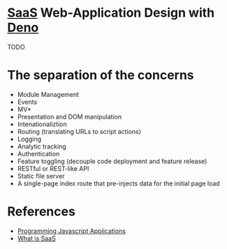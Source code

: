 # [SaaS](https://www.wikiwand.com/en/Software_as_a_service) Web-Application Design with [Deno](https://deno.land/)
TODO

# The separation of the concerns
* Module Management
* Events
* MV*
* Presentation and DOM manipulation
* Intenationaliztion
* Routing (translating URLs to script actions)
* Logging
* Analytic tracking
* Authentication
* Feature toggling (decouple code deployment and feature release)
* RESTful or REST-like API
* Static file server
* A single-page index route that pre-injects data for the initial page load

# References
* [Programming Javascript Applications](https://www.oreilly.com/library/view/programming-javascript-applications/9781491950289/)
* [What is SaaS](https://www.redhat.com/en/topics/cloud-computing/what-is-saas)
